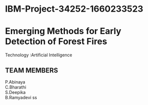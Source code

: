 # IBM-Project-34252-1660233523
# Emerging Methods for Early Detection of Forest Fires


Technology :Artificial Intelligence

## TEAM MEMBERS
 P.Abinaya<br>
 C.Bharathi<br>
 S.Deepika<br>
 B.Ramyadevi ss

